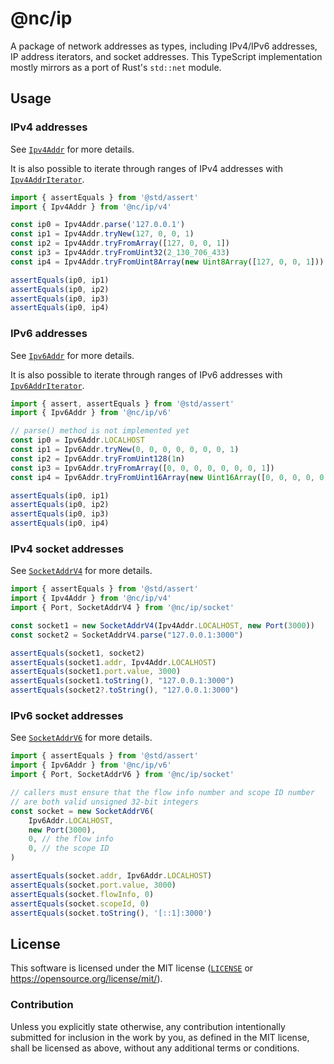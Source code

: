 # @nc/ip

A package of network addresses as types, including IPv4/IPv6 addresses, IP address iterators, and socket addresses. This TypeScript implementation mostly mirrors as a port of Rust's `std::net` module.

## Usage
### IPv4 addresses
See [`Ipv4Addr`](https://jsr.io/@nc/ip/doc/~/Ipv4Addr) for more details.

It is also possible to iterate through ranges of IPv4 addresses with [`Ipv4AddrIterator`](https://jsr.io/@nc/ip/doc/~/Ipv4AddrIterator).

```ts
import { assertEquals } from '@std/assert'
import { Ipv4Addr } from '@nc/ip/v4'

const ip0 = Ipv4Addr.parse('127.0.0.1')
const ip1 = Ipv4Addr.tryNew(127, 0, 0, 1)
const ip2 = Ipv4Addr.tryFromArray([127, 0, 0, 1])
const ip3 = Ipv4Addr.tryFromUint32(2_130_706_433)
const ip4 = Ipv4Addr.tryFromUint8Array(new Uint8Array([127, 0, 0, 1]))

assertEquals(ip0, ip1)
assertEquals(ip0, ip2)
assertEquals(ip0, ip3)
assertEquals(ip0, ip4)
```

### IPv6 addresses
See [`Ipv6Addr`](https://jsr.io/@nc/ip/doc/~/Ipv6Addr) for more details.

It is also possible to iterate through ranges of IPv6 addresses with [`Ipv6AddrIterator`](https://jsr.io/@nc/ip/doc/~/Ipv6AddrIterator).

```ts
import { assert, assertEquals } from '@std/assert'
import { Ipv6Addr } from '@nc/ip/v6'

// parse() method is not implemented yet
const ip0 = Ipv6Addr.LOCALHOST
const ip1 = Ipv6Addr.tryNew(0, 0, 0, 0, 0, 0, 0, 1)
const ip2 = Ipv6Addr.tryFromUint128(1n)
const ip3 = Ipv6Addr.tryFromArray([0, 0, 0, 0, 0, 0, 0, 1])
const ip4 = Ipv6Addr.tryFromUint16Array(new Uint16Array([0, 0, 0, 0, 0, 0, 0, 1]))

assertEquals(ip0, ip1)
assertEquals(ip0, ip2)
assertEquals(ip0, ip3)
assertEquals(ip0, ip4)
```

### IPv4 socket addresses
See [`SocketAddrV4`](https://jsr.io/@nc/ip/doc/~/SocketAddrV4) for more details.

```ts
import { assertEquals } from '@std/assert'
import { Ipv4Addr } from '@nc/ip/v4'
import { Port, SocketAddrV4 } from '@nc/ip/socket'

const socket1 = new SocketAddrV4(Ipv4Addr.LOCALHOST, new Port(3000))
const socket2 = SocketAddrV4.parse("127.0.0.1:3000")

assertEquals(socket1, socket2)
assertEquals(socket1.addr, Ipv4Addr.LOCALHOST)
assertEquals(socket1.port.value, 3000)
assertEquals(socket1.toString(), "127.0.0.1:3000")
assertEquals(socket2?.toString(), "127.0.0.1:3000")
```

### IPv6 socket addresses
See [`SocketAddrV6`](https://jsr.io/@nc/ip/doc/~/SocketAddrV6) for more details.

```ts
import { assertEquals } from '@std/assert'
import { Ipv6Addr } from '@nc/ip/v6'
import { Port, SocketAddrV6 } from '@nc/ip/socket'

// callers must ensure that the flow info number and scope ID number
// are both valid unsigned 32-bit integers
const socket = new SocketAddrV6(
    Ipv6Addr.LOCALHOST,
    new Port(3000),
    0, // the flow info
    0, // the scope ID
)

assertEquals(socket.addr, Ipv6Addr.LOCALHOST)
assertEquals(socket.port.value, 3000)
assertEquals(socket.flowInfo, 0)
assertEquals(socket.scopeId, 0)
assertEquals(socket.toString(), '[::1]:3000')
```

## License

This software is licensed under the MIT license ([`LICENSE`](./LICENSE) or
<https://opensource.org/license/mit/>).

### Contribution

Unless you explicitly state otherwise, any contribution intentionally submitted
for inclusion in the work by you, as defined in the MIT license, shall be
licensed as above, without any additional terms or conditions.
